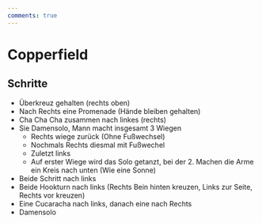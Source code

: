 ```yaml
---
comments: true
---
```

# Copperfield

## Schritte

- Überkreuz gehalten (rechts oben)
- Nach Rechts eine Promenade (Hände bleiben gehalten)
- Cha Cha Cha zusammen nach linkes (rechts)
- Sie Damensolo, Mann macht insgesamt 3 Wiegen
    - Rechts wiege zurück (Ohne Fußwechsel)
    - Nochmals Rechts diesmal mit Fußwechel
    - Zuletzt links
    - Auf erster Wiege wird das Solo getanzt, bei der 2. Machen die Arme ein Kreis nach unten (Wie eine Sonne)
- Beide Schritt nach links
- Beide Hookturn nach links (Rechts Bein hinten kreuzen, Links zur Seite, Rechts vor kreuzen)
- Eine Cucaracha nach links, danach eine nach Rechts
- Damensolo
